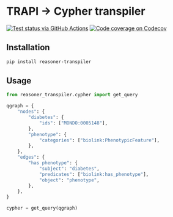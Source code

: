 # TRAPI → Cypher transpiler

[![Test status via GitHub Actions](https://github.com/ranking-agent/reasoner/workflows/test/badge.svg)](https://github.com/ranking-agent/reasoner/actions?query=workflow%3Atest)
[![Code coverage on Codecov](https://codecov.io/gh/ranking-agent/reasoner-transpiler/branch/main/graph/badge.svg)](https://app.codecov.io/gh/ranking-agent/reasoner-transpiler/branch/main)

## Installation

```bash
pip install reasoner-transpiler
```

## Usage

```python
from reasoner_transpiler.cypher import get_query

qgraph = {
    "nodes": {
        "diabetes": {
            "ids": ["MONDO:0005148"],
        },
        "phenotype": {
            "categories": ["biolink:PhenotypicFeature"],
        },
    },
    "edges": {
        "has phenotype": {
            "subject": "diabetes",
            "predicates": ["biolink:has_phenotype"],
            "object": "phenotype",
        },
    },
}

cypher = get_query(qgraph)
```
